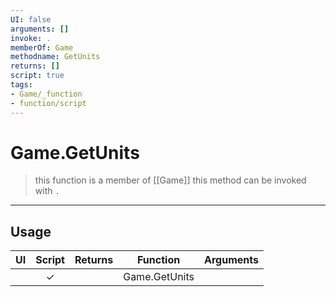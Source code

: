 ```yaml
---
UI: false
arguments: []
invoke: .
memberOf: Game
methodname: GetUnits
returns: []
script: true
tags:
- Game/_function
- function/script
---
```

# Game.GetUnits
> this function is a member of [[Game]]
> this method can be invoked with `.`
-----
## Usage
|  UI | Script | Returns | Function | Arguments |
|:---:|:------:|-------:|:--------:|:---------|
| |✓||Game.GetUnits||
